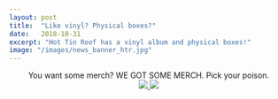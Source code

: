 ```yaml
---
layout: post
title:  "Like vinyl? Physical boxes?"
date:   2018-10-31
excerpt: "Hot Tin Roof has a vinyl album and physical boxes!"
image: "/images/news_banner_htr.jpg"
---
```


<header class="major">
You want some merch? WE GOT SOME MERCH. Pick your poison.<br>
<a href="https://theyetee.com/collections/all/products/hot-tin-roof-soundtrack#">
   <img src="{{ "/images/htr_vinyl_button.jpg" | absolute_url }}">
</a>
<a href="https://theindiebox.com/products/hot-tin-roof-the-cat-that-wore-a-fedora">
   <img src="{{ "/images/htr_box_button.jpg" | absolute_url }}">
</a>
</header>
